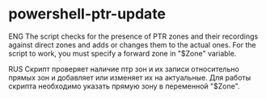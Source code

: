 # powershell-ptr-update
ENG
The script checks for the presence of PTR zones and their recordings against direct zones and adds or changes them to the actual ones.
For the script to work, you must specify a forward zone in "$Zone" variable.

RUS
Скрипт проверяет наличие птр зон и их записи относительно прямых зон и добавляет или изменяет их на актуальные.
Для работы скрипта необходимо указать прямую зону в переменной "$Zone".
